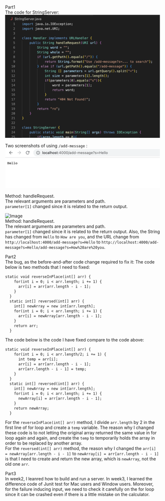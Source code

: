 Part1                     
The code for StringServer:
![Image](code1.png)                           
                                                                                             
Two screenshots of using ```/add-message``` :                                 
![Image](screenshot-2.png)                                                                                                     

Method: handleRequest.                        
The relevant arguments are parameters and path.                       
```parameter[1]``` changed since it is related to the return output.                                                                                         
                                                           
                                                                                                                                                         
![Image](screenshot-1.png)                  
Method: handleRequest.                      
The relevant arguments are parameters and path.                              
```parameter[1]``` changed since it is related to the return output. Also, the String has changed from ```Hello``` to ```How are you```, and the URL change from ```http://localhost:4000/add-message?s=Hello``` to ```http://localhost:4000/add-message?s=Hello/add-message?s=How%20are%20you```. 
                                                   
Part2                      
The bug, as the before-and-after code change required to fix it: 
The code below is two methods that I need to fixed: 
```
static void reverseInPlace(int[] arr) {
    for(int i = 0; i < arr.length; i += 1) {
      arr[i] = arr[arr.length - i - 1];
    }
  }
  static int[] reversed(int[] arr) {
    int[] newArray = new int[arr.length];
    for(int i = 0; i < arr.length; i += 1) {
      arr[i] = newArray[arr.length - i - 1];
    }
    return arr;
  }
```                   
The code below is the code I have fixed compare to the code above:
```
static void reverseInPlace(int[] arr) {
    for(int i = 0; i < arr.length/2; i += 1) {
      int temp = arr[i];
      arr[i] = arr[arr.length - i - 1];
      arr[arr.length - i - 1] = temp;
    }
  }
  static int[] reversed(int[] arr) {
    int[] newArray = new int[arr.length];
    for(int i = 0; i < arr.length; i += 1) {
      newArray[i] = arr[arr.length - i - 1];
    }
    return newArray;
  }
  ```
For the ```reverseInPlace(int[] arr)``` method, I divide ```arr.length``` by 2 in the first line of for loop and create a ```temp``` variable. The reason why I changed these code is to not letting the original array returned the same value in for loop again and again, and create the ```temp``` to temporarily holds the array in order to be replaced by another array.                                                           
For the ```reversed(int[] arr)``` method, the reason why I changed the ```arr[i] = newArray[arr.length - i - 1]``` to ```newArray[i] = arr[arr.length - i - 1]``` is that I need to create and return the new array, which is  ```newArray```, not the old one ```arr```. 
                                                         
Part3                      
In week2, I leanred how to build and run a server. In week3, I learned the difference code of Junit test for Mac users and Window users. Moreover, for the failure inducing input, we need to check it carefully on the for loop since it can be crashed even if there is a little mistake on the calculator. 
